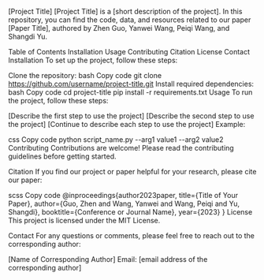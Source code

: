 [Project Title]
[Project Title] is a [short description of the project]. In this repository, you can find the code, data, and resources related to our paper [Paper Title], authored by Zhen Guo, Yanwei Wang, Peiqi Wang, and Shangdi Yu.

Table of Contents
Installation
Usage
Contributing
Citation
License
Contact
Installation
To set up the project, follow these steps:

Clone the repository:
bash
Copy code
git clone https://github.com/username/project-title.git
Install required dependencies:
bash
Copy code
cd project-title
pip install -r requirements.txt
Usage
To run the project, follow these steps:

[Describe the first step to use the project]
[Describe the second step to use the project]
[Continue to describe each step to use the project]
Example:

css
Copy code
python script_name.py --arg1 value1 --arg2 value2
Contributing
Contributions are welcome! Please read the contributing guidelines before getting started.

Citation
If you find our project or paper helpful for your research, please cite our paper:

scss
Copy code
@inproceedings{author2023paper,
  title={Title of Your Paper},
  author={Guo, Zhen and Wang, Yanwei and Wang, Peiqi and Yu, Shangdi},
  booktitle={Conference or Journal Name},
  year={2023}
}
License
This project is licensed under the MIT License.

Contact
For any questions or comments, please feel free to reach out to the corresponding author:

[Name of Corresponding Author]
Email: [email address of the corresponding author]
